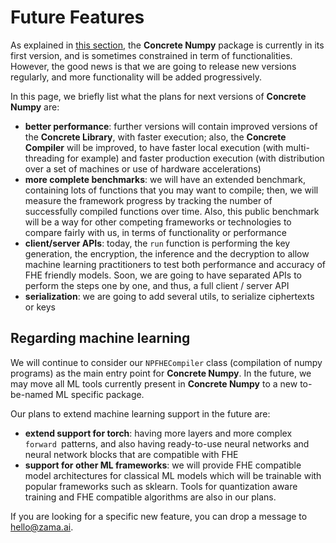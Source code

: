 # Future Features

As explained in [this section](fhe_and_framework_limits.md#limits-of-this-project), the **Concrete Numpy** package
is currently in its first version, and is sometimes constrained in term of functionalities. However, the good
news is that we are going to release new versions regularly, and more functionality will be added progressively.

In this page, we briefly list what the plans for next versions of **Concrete Numpy** are:
- **better performance**: further versions will contain improved versions of the **Concrete Library**, with faster
execution; also, the **Concrete Compiler** will be improved, to have faster local execution (with multi-threading
for example) and faster production execution (with distribution over a set of machines or use of hardware accelerations)
- **more complete benchmarks**: we will have an extended benchmark, containing lots of functions that you may want to compile; then, we will measure the framework progress by tracking the number of successfully compiled functions over time. Also, this public benchmark will be a way for other competing frameworks or technologies to compare fairly with us, in terms of functionality or performance
- **client/server APIs**: today, the `run` function is performing the key generation, the encryption, the inference and the decryption to allow machine learning practitioners to test both performance and accuracy of FHE friendly models. Soon, we are going to have separated APIs to perform the steps one by one, and thus, a full client / server API
- **serialization**: we are going to add several utils, to serialize ciphertexts or keys

## Regarding machine learning

We will continue to consider our `NPFHECompiler` class (compilation of numpy programs) as the main entry point for **Concrete Numpy**. In the future, we may move all ML tools currently present in **Concrete Numpy** to a new to-be-named ML specific package.

Our plans to extend machine learning support in the future are:

- **extend support for torch**: having more layers and more complex `forward `patterns, and also having ready-to-use neural networks and neural network blocks that are compatible with FHE
- **support for other ML frameworks**: we will provide FHE compatible model architectures for classical ML models which will be trainable with popular frameworks such as sklearn. Tools for quantization aware training and FHE compatible algorithms are also in our plans.

If you are looking for a specific new feature, you can drop a message to <hello@zama.ai>.



